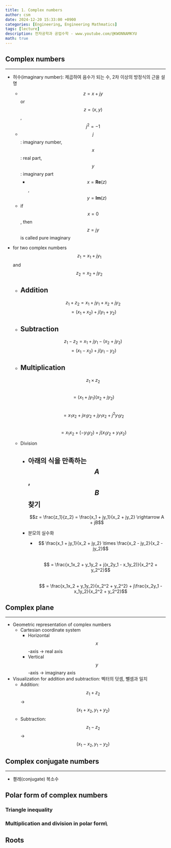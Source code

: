 ```yaml
---
title: 1. Complex numbers
author: csm
date: 2024-12-20 15:33:00 +0900
categories: [Engineering, Engineering Mathmatics]
tags: [lecture]
description: 전자공학과 공업수학 - www.youtube.com/@KWONNAMKYU
math: true
---
```


## Complex numbers
---
- 허수(imaginary number): 제곱하여 음수가 되는 수, 2차 이상의 방정식의 근을 설명
  - $$z = x + jy$$ or $$z = (x, y)$$, $$j^{2} = -1$$     
  - $$j$$ : imaginary number, $$x$$ : real part, $$y$$ : imaginary part
    - $$x = \mathbf{Re}(z)$$, $$y = \textbf{Im}(z)$$
  - if $$x = 0$$, then $$z = jy$$ is called pure imaginary

- for two complex numbers $$z_{1} = x_{1} + jy_{1}$$ and $$z_{2} = x_{2} + jy_{2}$$
  - Addition
    - 
      $$z_{1} + z_{2} = x_{1} + jy_{1} + x_{2} + jy_{2}$$
      $$              = (x_{1} + x_{2}) + j(y_{1} + y_{2})$$  
      
  - Subtraction
    - 
      $$z_{1} - z_{2} = x_{1} + jy_{1} - (x_{2} + jy_{2})$$
      $$              = (x_{1} - x_{2}) + j(y_{1} - y_{2})$$
      
  - Multiplication
    - 
      $$z_{1} \times z_{2}$$  
      $$= (x_{1} + jy_{1})(x_{2} + jy_{2})$$    
      $$                   = x_{1}x_{2} + jx_{1}y_{2} + jy_{1}x_{2} + j^{2}y_{1}y_{2}$$  
      $$                   = x_{1}x_{2} + (-y_{1}y_{2}) + j(x_{1}y_{2} + y_{1}x_{2})$$  
      
  - Division
    - 아래의 식을 만족하는 $$A$$, $$B$$ 찾기
      - 
        $$z = \frac{z_1}{z_2} = \frac{x_1 + jy_1}{x_2 + jy_2} \rightarrow A + jB$$  
      
    - 분모의 실수화
      - $$ \frac{x_1 + jy_1}{x_2 + jy_2} \times \frac{x_2 - jy_2}{x_2 - jy_2}$$  
        $$ = \frac{x_1x_2 + y_1y_2 + j(x_2y_1 - x_1y_2)}{x_2^2 + y_2^2}$$   
        $$ = \frac{x_1x_2 + y_1y_2}{x_2^2 + y_2^2} + j\frac{x_2y_1 - x_1y_2}{x_2^2 + y_2^2}$$
      

## Complex plane
---
- Geometric representation of complex numbers
  - Cartesian coordinate system
    - Horizontal $$x$$-axis -> real axis
    - Vertical $$y$$-axis -> imaginary axis
- Visualization for addition and subtraction: 벡터의 덧셈, 뺄셈과 일치
  - Addition: $$z_{1} + z_{2}$$ -> $$(x_{1} + x_{2}, y_{1} + y_{2})$$
  - Subtraction: $$z_{1} - z_{2}$$ -> $$(x_{1} - x_{2}, y_{1} - y_{2})$$

## Complex conjugate numbers
---
- 켤레(conjugate) 복소수




## Polar form of complex numbers
### Triangle inequality
### Multiplication and division in polar form\
## Roots
